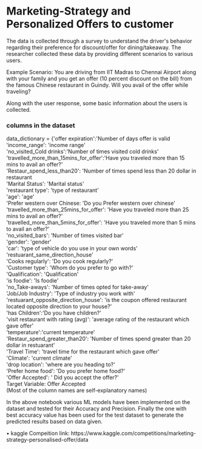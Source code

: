 # Marketing-Strategy and Personalized Offers to customer
The data is collected through a survey to understand the driver's behavior regarding their preference for discount/offer for dining/takeaway. The researcher collected these data by providing different scenarios to various users.

Example Scenario: You are driving from IIT Madras to Chennai Airport along with your family and you get an offer (10 percent discount on the bill) from the famous Chinese restaurant in Guindy. Will you avail of the offer while traveling?

Along with the user response, some basic information about the users is collected.
<h3>columns in the dataset</h3>
<p>data_dictionary = {'offer expiration':'Number of days offer is valid <br>
'income_range': 'income range' <br>
'no_visited_Cold drinks':'Number of times visited cold drinks' <br>
'travelled_more_than_15mins_for_offer':'Have you traveled more than 15 mins to avail an offer?' <br>
'Restaur_spend_less_than20': 'Number of times spend less than 20 dollar in restaurant <br>
'Marital Status': 'Marital status' <br>
'restaurant type': 'type of restaurant' <br>
'age': 'age' <br>
'Prefer western over Chinese: 'Do you Prefer western over chinese' <br>
'travelled_more_than_25mins_for_offer': 'Have you traveled more than 25 mins to avail an offer?' <br>
'travelled_more_than_5mins_for_offer': 'Have you traveled more than 5 mins to avail an offer?' <br>
'no_visited_bars': 'Number of times visited bar' <br>
'gender': 'gender' <br>
'car': 'type of vehicle do you use in your own words' <br>
'restuarant_same_direction_house' <br>
'Cooks regularly': 'Do you cook regularly?' <br>
'Customer type': 'Whom do you prefer to go with?' <br>
'Qualification': 'Qualification' <br>
'is foodie': 'Is foodie' <br>
'no_Take-aways': 'Number of times opted for take-away' <br>
'Job/Job Industry': 'Type of industry you work with' <br>
'restuarant_opposite_direction_house': 'is the coupon offered restaurant located opposite direction to your house?' <br>
'has Children':'Do you have children?' <br>
'visit restaurant with rating (avg)': 'average rating of the restaurant which gave offer' <br>
'temperature':'current temperature' <br>
'Restaur_spend_greater_than20': 'Number of times spend greater than 20 dollar in restuarant' <br>
'Travel Time': 'travel time for the restaurant which gave offer' <br>
'Climate': 'current climate' <br>
'drop location': 'where are you heading to?' <br>
'Prefer home food': 'Do you prefer home food?' <br>
'Offer Accepted': ' Did you accept the offer?' <br>
Target Variable: Offer Accepted <br>
(Most of the column names are self-explanatory names) </p>
<p>In the above notebook various ML models have been implemented on the dataset and tested for their Accuracy and Precision. Finally the one with best accuracy value has been used for the test dataset to generate the predicted results based on data given.</p>
<p>• kaggle Compeition link: https://www.kaggle.com/competitions/marketing-strategy-personalised-offer/data</p>
